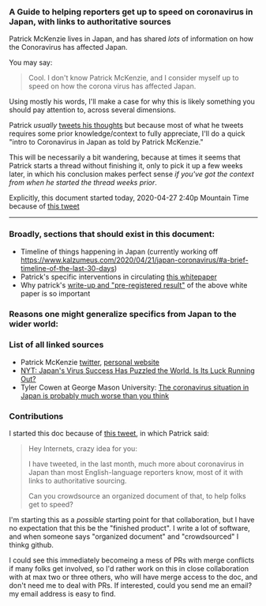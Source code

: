 ### A Guide to helping reporters get up to speed on coronavirus in Japan, with links to authoritative sources

Patrick McKenzie lives in Japan, and has shared _lots_ of information on how the Conoravirus has affected Japan. 

You may say: 
> Cool. I don't know Patrick McKenzie, and I consider myself up to speed on how the corona virus has affected Japan.


Using mostly his words, I'll make a case for why this is likely something you should pay attention to, across several dimensions.

Patrick _usually_ [tweets his thoughts](https://twitter.com/patio11/) but because most of what he tweets requires some prior knowledge/context to fully appreciate, I'll do a quick "intro to Coronavirus in Japan as told by Patrick McKenzie."

This will be necessarily a bit wandering, because at times it seems that Patrick starts a thread without finishing it, only to pick it up a few weeks later, in which his conclusion makes perfect sense _if you've got the context from when he started the thread weeks prior_. 

Explicitly, this document started today, 2020-04-27 2:40p Mountain Time because of [this tweet](https://twitter.com/patio11/status/1254856324950528001?s=20)

---------------------------------

### Broadly, sections that should exist in this document:

- Timeline of things happening in Japan (currently working off https://www.kalzumeus.com/2020/04/21/japan-coronavirus/#a-brief-timeline-of-the-last-30-days)
- Patrick's specific interventions in circulating [this whitepaper](https://rentry.co/covid19-japan-mr)
- Why patrick's [write-up and "pre-registered result"](https://www.kalzumeus.com/2020/04/21/japan-coronavirus/) of the above white paper is so important




### Reasons one might generalize specifics from Japan to the wider world:




### List of all linked sources

- Patrick McKenzie [twitter](https://twitter.com/patio11), [personal website](https://www.kalzumeus.com)
- [NYT: Japan's Virus Success Has Puzzled the World. Is Its Luck Running Out?](https://www.nytimes.com/2020/03/26/world/asia/japan-coronavirus.html)
- Tyler Cowen at George Mason University: [The coronavirus situation in Japan is probably much worse than you think](https://marginalrevolution.com/marginalrevolution/2020/03/the-coronavirus-situation-in-japan-is-probably-much-worse-than-you-think.html)



### Contributions

I started this doc because of [this tweet](https://twitter.com/patio11/status/1254856324950528001), in which Patrick said:

> Hey Internets, crazy idea for you:
> 
> I have tweeted, in the last month, much more about coronavirus in Japan than most English-language reporters know, most of it with links to authoritative sourcing.
> 
> Can you crowdsource an organized document of that, to help folks get to speed?

I'm starting this as a _possible_ starting point for that collaboration, but I have no expectation that this be the "finished product". I write a lot of software, and when someone says "organized document" and "crowdsourced" I thinkg github.

I could see this immediately becomeing a mess of PRs with merge conflicts if many folks get involved, so I'd rather work on this in close collaboration with at max two or three others, who will have merge access to the doc, and don't need me to deal with PRs. If interested, could you send me an email? my email address is easy to find. 